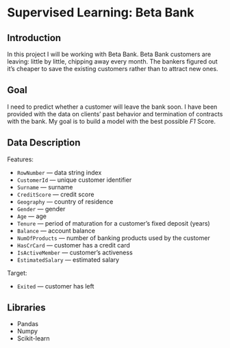 # Supervised Learning: Beta Bank

## Introduction

In this project I will be working with Beta Bank. Beta Bank customers are leaving: little by little, chipping away every month. The bankers figured out it’s cheaper to save the existing customers rather than to attract new ones.

## Goal
I need to predict whether a customer will leave the bank soon. I have been provided with the data on clients’ past behavior and termination of contracts with the bank. My goal is to build a model with the best possible *F1* Score.

## Data Description
Features:
- `RowNumber` — data string index
- `CustomerId` — unique customer identifier
- `Surname` — surname
- `CreditScore` — credit score
- `Geography` — country of residence
- `Gender` — gender
- `Age` — age
- `Tenure` — period of maturation for a customer’s fixed deposit (years)
- `Balance` — account balance
- `NumOfProducts` — number of banking products used by the customer
- `HasCrCard` — customer has a credit card
- `IsActiveMember` — customer’s activeness
- `EstimatedSalary` — estimated salary

Target:
- `Exited` — сustomer has left

## Libraries
- Pandas
- Numpy
- Scikit-learn
